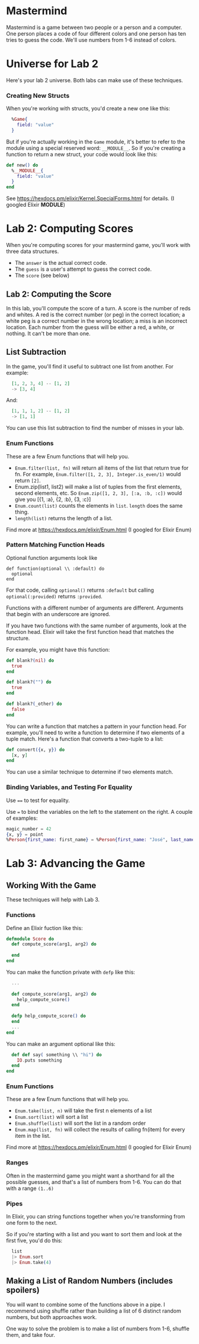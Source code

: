 # Mastermind

Mastermind is a game between two people or a person and a computer. One person places a code of four different colors and one person has ten tries to guess the code. We'll use numbers from 1-6 instead of colors. 

# Universe for Lab 2

Here's your lab 2 universe. Both labs can make use of these techniques. 

### Creating New Structs

When you're working with structs, you'd create a new one like this: 

```elixir
  %Game{
    field: "value"
  }
```

But if you're actually working in the `Game` module, it's better to refer to the module using a special reserved word: `__MODULE__`. So if you're creating a function to return a new struct, your code would look like this: 

```elixir
def new() do
  %__MODULE__{
    field: "value"
  }
end
```

See https://hexdocs.pm/elixir/Kernel.SpecialForms.html for details. (I googled Elixir __MODULE__)


# Lab 2: Computing Scores

When you're computing scores for your mastermind game, you'll work with three data structures. 

- The `answer` is the actual correct code. 
- The `guess` is a user's attempt to guess the correct code. 
- The `score`  (see below)

## Lab 2: Computing the Score

In this lab, you'll compute the score of a turn. A score is the number of reds and whites. A red is the correct number (or peg) in the correct location; a white peg is a correct number in the wrong location; a miss is an incorrect location. Each number from the guess will be either a red, a white, or nothing. It can't be more than one. 

## List Subtraction

In the game, you'll find it useful to subtract one list from another. For example: 


```elixir
  [1, 2, 3, 4] -- [1, 2]
  -> [3, 4]
```

And: 

```elixir
  [1, 1, 1, 2] -- [1, 2]
  -> [1, 1]
```


You can use this list subtraction to find the number of misses in your lab. 

### Enum Functions

These are a few Enum functions that will help you. 

- `Enum.filter(list, fn)` will return all items of the list that return true for fn. For example, `Enum.filter([1, 2, 3], Integer.is_even/1)` would return `[2]`.
- Enum.zip(list1, list2) will make a list of tuples from the first elements, second elements, etc. So `Enum.zip([1, 2, 3], [:a, :b, :c])` would give you [{1, :a}, {2, :b}, {3, :c}]
- `Enum.count(list)` counts the elements in `list`. `length` does the same thing.
- `length(list)` returns the length of a list. 

Find more at https://hexdocs.pm/elixir/Enum.html (I googled for Elixir Enum)

### Pattern Matching Function Heads

Optional function arguments look like 

```
def function(optional \\ :default) do
  optional
end
```

For that code, calling `optional()` returns `:default` but calling `optional(:provided)` returns `:provided`.


Functions with a different number of arguments are different. Arguments that begin with an underscore are ignored. 

If you have two functions with the same number of arguments, look at the function head. Elixir will take the first function head that matches the structure. 

For example, you might have this function: 

```elixir
def blank?(nil) do
  true
end

def blank?("") do
  true
end

def blank?(_other) do
  false
end
```

You can write a function that matches a pattern in your function head. For example, you'll need to write a function to determine if two elements of a tuple match. Here's a function that converts a two-tuple to a list: 

```elixir
def convert({x, y}) do
  [x, y]
end
```


You can use a similar technique to determine if two elements match. 

### Binding Variables, and Testing For Equality

Use `==` to test for equality. 

Use `=` to bind the variables on the left to the statement on the right. A couple of examples: 

```elixir
magic_number = 42
{x, y} = point
%Person{first_name: first_name} = %Person{first_name: "José", last_name: "Valim"}
```


# Lab 3: Advancing the Game

## Working With the Game 

These techniques will help with Lab 3.

### Functions

Define an Elixir fuction like this: 

```elixir
defmodule Score do
  def compute_score(arg1, arg2) do
    
  end
end
``` 

You can make the function private with `defp` like this: 

```elixir
  ...
  
  def compute_score(arg1, arg2) do
    help_compute_score()
  end
  
  defp help_compute_score() do
  end
  ...
end
``` 

You can make an argument optional like this: 

```elixir
  def def say( something \\ "hi") do
    IO.puts something
  end
end
``` 

### Enum Functions

These are a few Enum functions that will help you. 

- `Enum.take(list, n)` will take the first n elements of a list
- `Enum.sort(list)` will sort a list
- `Enum.shuffle(list)` will sort the list in a random order
- `Enum.map(list, fn)` will collect the results of calling fn(item) for every item in the list.



Find more at https://hexdocs.pm/elixir/Enum.html (I googled for Elixir Enum)

### Ranges

Often in the mastermind game you might want a shorthand for all the possible guesses, and that's a list of numbers from 1-6. You can do that with a range `(1..6)`

### Pipes

In Elixir, you can string functions together when you're transforming from one form to the next. 

So if you're starting with a list and you want to sort them and look at the first five, you'd do this: 

```elixir
  list
  |> Enum.sort
  |> Enum.take(4)
```

## Making a List of Random Numbers (includes spoilers)

You will want to combine some of the functions above in a pipe. I recommend using shuffle rather than building a list of 6 distinct random numbers, but both approaches work. 

One way to solve the problem is to make a list of numbers from 1-6, shuffle them, and take four. 


